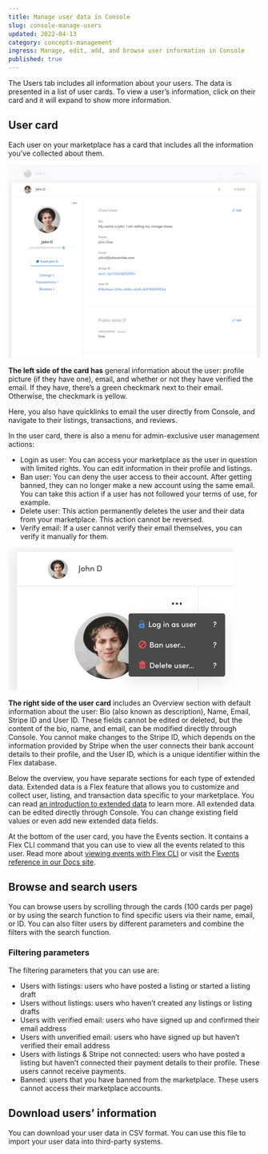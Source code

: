 ```yaml
---
title: Manage user data in Console
slug: console-manage-users
updated: 2022-04-13
category: concepts-management
ingress: Manage, edit, add, and browse user information in Console
published: true
---
```


The Users tab includes all information about your users. The data is
presented in a list of user cards. To view a user’s information, click
on their card and it will expand to show more information.

## User card

Each user on your marketplace has a card that includes all the
information you’ve collected about them.

![User card](./user-card.png)

**The left side of the card has** general information about the user:
profile picture (if they have one), email, and whether or not they have
verified the email. If they have, there’s a green checkmark next to
their email. Otherwise, the checkmark is yellow.

Here, you also have quicklinks to email the user directly from Console,
and navigate to their listings, transactions, and reviews.

In the user card, there is also a menu for admin-exclusive user
management actions:

- Login as user: You can access your marketplace as the user in question
  with limited rights. You can edit information in their profile and
  listings.
- Ban user: You can deny the user access to their account. After getting
  banned, they can no longer make a new account using the same email.
  You can take this action if a user has not followed your terms of use,
  for example.
- Delete user: This action permanently deletes the user and their data
  from your marketplace. This action cannot be reversed.
- Verify email: If a user cannot verify their email themselves, you can
  verify it manually for them.

![Admin actions](./admin-actions.png)

**The right side of the user card** includes an Overview section with
default information about the user: Bio (also known as description),
Name, Email, Stripe ID and User ID. These fields cannot be edited or
deleted, but the content of the bio, name, and email, can be modified
directly through Console. You cannot make changes to the Stripe ID,
which depends on the information provided by Stripe when the user
connects their bank account details to their profile, and the User ID,
which is a unique identifier within the Flex database.

Below the overview, you have separate sections for each type of extended
data. Extended data is a Flex feature that allows you to customize and
collect user, listing, and transaction data specific to your
marketplace. You can read
[an introduction to extended data](https://www.sharetribe.com/docs/concepts/extended-data-introduction/)
to learn more. All extended data can be edited directly through Console.
You can change existing field values or even add new extended data
fields.

At the bottom of the user card, you have the Events section. It contains
a Flex CLI command that you can use to view all the events related to
this user. Read more about
[viewing events with Flex CLI](https://www.sharetribe.com/docs/how-to/view-events-with-flex-cli/)
or visit the
[Events reference in our Docs site](https://www.sharetribe.com/docs/references/events/).

## Browse and search users

You can browse users by scrolling through the cards (100 cards per page)
or by using the search function to find specific users via their name,
email, or ID. You can also filter users by different parameters and
combine the filters with the search function.

### Filtering parameters

The filtering parameters that you can use are:

- Users with listings: users who have posted a listing or started a
  listing draft
- Users without listings: users who haven’t created any listings or
  listing drafts
- Users with verified email: users who have signed up and confirmed
  their email address
- Users with unverified email: users who have signed up but haven’t
  verified their email address
- Users with listings & Stripe not connected: users who have posted a
  listing but haven’t connected their payment details to their profile.
  These users cannot receive payments.
- Banned: users that you have banned from the marketplace. These users
  cannot access their marketplace accounts.

## Download users’ information

You can download your user data in CSV format. You can use this file to
import your user data into third-party systems.
